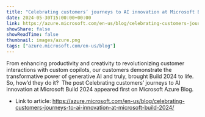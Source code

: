 ```yaml
---
title: "Celebrating customers’ journeys to AI innovation at Microsoft Build 2024"
date: 2024-05-30T15:00:00+00:00
link: https://azure.microsoft.com/en-us/blog/celebrating-customers-journeys-to-ai-innovation-at-microsoft-build-2024/
showShare: false
showReadTime: false
thumbnail: images/azure.png
tags: ["azure.microsoft.com/en-us/blog"]
---
```

From enhancing productivity and creativity to revolutionizing customer interactions with custom copilots, our customers demonstrate the transformative power of generative AI and truly, brought Build 2024 to life. So, how’d they do it? 
The post Celebrating customers’ journeys to AI innovation at Microsoft Build 2024 appeared first on Microsoft Azure Blog.

- Link to article: https://azure.microsoft.com/en-us/blog/celebrating-customers-journeys-to-ai-innovation-at-microsoft-build-2024/